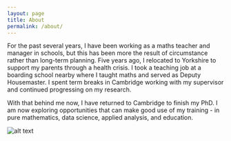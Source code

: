 ```yaml
---
layout: page
title: About
permalink: /about/
---
```


For the past several years, I have been working as a maths teacher and manager in schools, but this has been more the result of circumstance rather than long-term planning. Five years ago, I relocated to Yorkshire to support my parents through a health crisis. I took a teaching job at a boarding school nearby where I taught maths and served as Deputy Housemaster. I spent term breaks in Cambridge working with my supervisor and continued progressing on my research.

With that behind me now, I have returned to Cambridge to finish my PhD. I am now exploring opportunities that can make good use of my training - in pure mathematics, data science, applied analysis, and education.

![alt text](/website/assets/James.jpg "J S Cooper")
